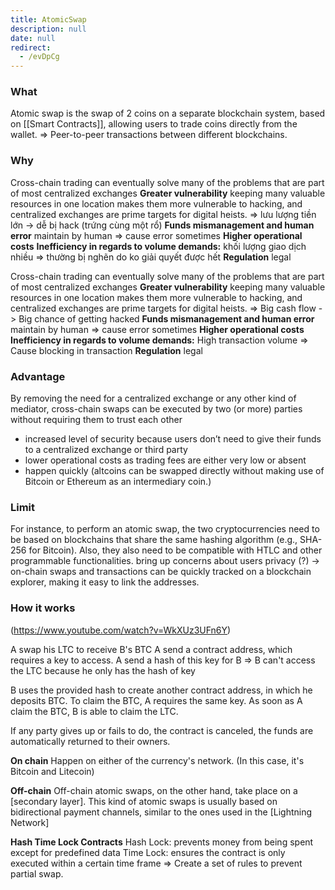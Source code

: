 ```yaml
---
title: AtomicSwap
description: null
date: null
redirect:
  - /evDpCg
---
```


### What

Atomic swap is the swap of 2 coins on a separate blockchain system, based on [[Smart Contracts]], allowing users to trade coins directly from the wallet. => Peer-to-peer transactions between different blockchains.

### Why

Cross-chain trading can eventually solve many of the problems that are part of most centralized exchanges **Greater vulnerability** keeping many valuable resources in one location makes them more vulnerable to hacking, and centralized exchanges are prime targets for digital heists. => lưu lượng tiền lớn -> dễ bị hack (trứng cùng một rổ) **Funds mismanagement and human error** maintain by human => cause error sometimes **Higher operational costs** **Inefficiency in regards to volume demands:** khối lượng giao dịch nhiều => thường bị nghẽn do ko giải quyết được hết **Regulation** legal

Cross-chain trading can eventually solve many of the problems that are part of most centralized exchanges **Greater vulnerability** keeping many valuable resources in one location makes them more vulnerable to hacking, and centralized exchanges are prime targets for digital heists. => Big cash flow -> Big chance of getting hacked **Funds mismanagement and human error** maintain by human => cause error sometimes **Higher operational costs** **Inefficiency in regards to volume demands:** High transaction volume => Cause blocking in transaction **Regulation** legal

### Advantage

By removing the need for a centralized exchange or any other kind of mediator, cross-chain swaps can be executed by two (or more) parties without requiring them to trust each other

- increased level of security because users don’t need to give their funds to a centralized exchange or third party
- lower operational costs as trading fees are either very low or absent
- happen quickly (altcoins can be swapped directly without making use of Bitcoin or Ethereum as an intermediary coin.)

### Limit

For instance, to perform an atomic swap, the two cryptocurrencies need to be based on blockchains that share the same hashing algorithm (e.g., SHA-256 for Bitcoin). Also, they also need to be compatible with HTLC and other programmable functionalities. bring up concerns about users privacy (?) -> on-chain swaps and transactions can be quickly tracked on a blockchain explorer, making it easy to link the addresses.

### How it works

(https://www.youtube.com/watch?v=WkXUz3UFn6Y)

A swap his LTC to receive B's BTC A send a contract address, which requires a key to access. A send a hash of this key for B => B can't access the LTC because he only has the hash of key

B uses the provided hash to create another contract address, in which he deposits BTC. To claim the BTC, A requires the same key. As soon as A claim the BTC, B is able to claim the LTC.

If any party gives up or fails to do, the contract is canceled, the funds are automatically returned to their owners.

**On chain** Happen on either of the currency's network. (In this case, it's Bitcoin and Litecoin)

**Off-chain** Off-chain atomic swaps, on the other hand, take place on a [secondary layer]. This kind of atomic swaps is usually based on bidirectional payment channels, similar to the ones used in the [Lightning Network]

**Hash Time Lock Contracts** Hash Lock: prevents money from being spent except for predefined data Time Lock: ensures the contract is only executed within a certain time frame => Create a set of rules to prevent partial swap.
